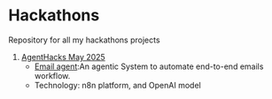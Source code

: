 # Hackathons
Repository for all my hackathons projects

1. <a href="https://www.agenthacks.org/">AgentHacks May 2025</a><br>
   - <a href="https://github.com/noor188/Email-AI-agent-hackathon">Email agent</a>:An agentic System to automate end-to-end emails workflow.<br>
   - Technology: n8n platform, and OpenAI model<br>
   

